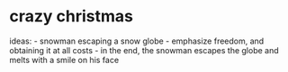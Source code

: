 # crazy christmas
 
ideas:
	- snowman escaping a snow globe
		- emphasize freedom, and obtaining it at all costs
		- in the end, the snowman escapes the globe and melts with a smile on his face